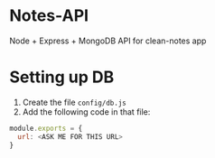 # Notes-API
Node + Express + MongoDB API for clean-notes app

# Setting up DB
1. Create the file ```config/db.js```
2. Add the following code in that file:
  
  ```javascript
  module.exports = {
    url: <ASK ME FOR THIS URL>
}
  ```
